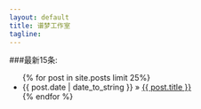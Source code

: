 ```yaml
---
layout: default
title: 谱梦工作室
tagline: 
---
```


###最新15条:
<ul class="posts">
  {% for post in site.posts limit 25%}
    <li><span>{{ post.date | date_to_string }}</span> &raquo; <a href="{{ BASE_PATH }}{{ post.url }}">{{ post.title }}</a></li>
  {% endfor %}
</ul>